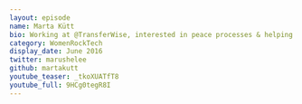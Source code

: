 ```yaml
---
layout: episode
name: Marta Kütt
bio: Working at @TransferWise, interested in peace processes & helping refugees. I love being organised and doing sports.
category: WomenRockTech
display_date: June 2016
twitter: marushelee
github: martakutt
youtube_teaser: _tkoXUATfT8
youtube_full: 9HCg0tegR8I
---
```

